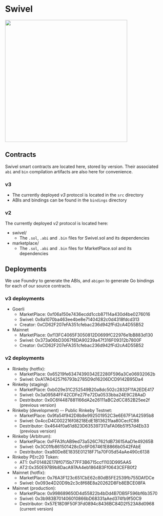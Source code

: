 # Swivel

<img src="https://user-images.githubusercontent.com/62613746/111923535-1cddbd00-8a76-11eb-80fa-853acfc789e3.png" width="400px">

## Contracts
Swivel smart contracts are located here, stored by version. Their associated `abi` and `bin` compilation artifacts are also here for convenience.

### v3
* The currently deployed *v3* protocol is located in the `src` directory
* ABIs and bindings can be found in the `bindings` directory

### v2
The currently deployed *v2* protocol is located here:
* swivel/
  * The `.sol`, `.abi` and `.bin` files for Swivel.sol and its dependencies
* marketplace/
  * The `.sol`, `.abi` and `.bin` files for MarketPlace.sol and its dependencies

## Deployments
We use Foundry to generate the ABIs, and `abigen` to generate Go bindings for each of our source contracts.

### v3 deployments
* Goerli
  * MarketPlace: 0xf06a150e7436ecdd1ccb87114a430d4be0276016
  * Swivel: 0x8a1070ba463ee4be8e71404282c0d4318fdcd313
  * Creator: 0xCD62F207eFA351cfebac236d942fFd2cA4D55B52
* Mainnet
  * MarketPlace: 0xf13FC4065F3050812D0699fC22976e1bB883d130
  * Swivel: 0x373a06bD3067f8DA90239a47f316F09312b7800F
  * Creator: 0xCD62F207eFA351cfebac236d942fFd2cA4D55B52

### v2 deployments
* Rinkeby (hotfix): 
  * MarketPlace: 0x65219fe63474390342E2280F596a3Ce06932062b
  * Swivel: 0xA17A04257f6793b2785D9d16206DCD9142B95Da4
* Rinkeby (staging):
  * MarketPlace: 0xb029e31C252549B20a8dc502c2832F11A2EDE417
  * Swivel: 0x3a09584FF42CDFe27Fe72Da0533bba24E9C28AaD
  * Destributor: 0x0C6f4487881166dA2e26111aBC2dCC852B25ee2f (previous version)
* Rinkeby (development) -- Public Rinkeby Testnet:
  * MarketPlace: 0x9fa54f942D8b8e992501952C3e6E67F1A42595b8
  * Swivel: 0x4ccD4C002216f08218EdE1B13621faa80CecfC98
  * Destributor: 0x4644f0a61d823D635397317aFA06b51f57d4Eb33 (previous version)
* Rinkeby (Arbitrum):
  * MarketPlace: 0xFFA3fcAB9ed73a526C7621dB73615AaD1e49265B
  * Swivel: 0x3C01fb861501428cDc6F067461E8866b0542FAbE
  * Destributor: 0xa80De8E1835E01218F71a70F05d54aAe490c6138
* Rinkeby PErc20 Token:
  * AT1: 0xF01482E178f0715b77FF3B6715ccf1103D995AA5
  * AT2:0x350E97B9b8DacA97AA4eb1864B3Ff0643CEFB0f2
* Mainnet (hotfix):
  * MarketPlace: 0x76A3F123c651CbE62c80dB5FE2539fb755DAfDCe
  * Swivel: 0x093e4D20D9b2c3c8f68E8a20262D8Fb8EBCE08FA
* Mainnet (production):
  * MarketPlace: 0x998689650D4d55822b4bDd4B7DB5F596bf6b3570
  * Swivel: 0x3b983B701406010866bD68331aAed374fb9f50C9
  * Destributor: 0x57E18D9F50F3Fd0894c8436BC84D2f523A8d0968 (current version)
